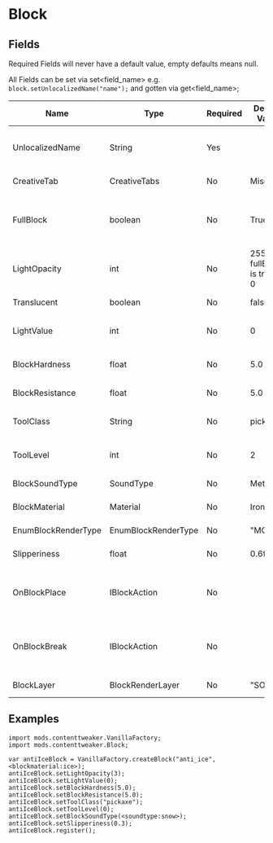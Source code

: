 # Block

## Fields 
Required Fields will never have a default value, empty defaults means null.

All Fields can be set via set<field_name> e.g. `block.setUnlocalizedName("name");` and gotten via get<field_name>;

|Name|Type|Required|Default Value|Notes|
|---|---|---|---|---|
|UnlocalizedName|String|Yes||Name, should be all lowercase|
|CreativeTab|CreativeTabs|No|Misc|See [[Resources|Resources]] for info|
|FullBlock|boolean|No|True|Can you see passed this block to those around it|
|LightOpacity|int|No|255 if fullBlock is true or 0|Does Light pass through|
|Translucent|boolean|No|false|Is see through|
|LightValue|int|No|0|Light level of block, max 15|
|BlockHardness|float|No|5.0|How long it takes to break|
|BlockResistance|float|No|5.0|Explosion resistance|
|ToolClass|String|No|pickaxe|Tool required to Break Block|
|ToolLevel|int|No|2|Tool Level required to Break Block
|BlockSoundType|SoundType|No|Metal|See [[Resources|Resources]] for info|
|BlockMaterial|Material|No|Iron|See [[Resources|Resources]] for info|
|EnumBlockRenderType|EnumBlockRenderType|No|"MODEL"|See [[Models|Models]] for info|
|Slipperiness|float|No|0.6f|Ice blocks are 0.98f|
|OnBlockPlace|IBlockAction|No||Called when Block is placed. See [[Functions|Functions]] for more info|
|OnBlockBreak|IBlockAction|No||Called when Block is broken. See [[Functions|Functions]] for more info|
|BlockLayer|BlockRenderLayer|No|"SOLID"|See [[Models|Models]] for info|

## Examples
```
import mods.contenttweaker.VanillaFactory;
import mods.contenttweaker.Block;

var antiIceBlock = VanillaFactory.createBlock("anti_ice", <blockmaterial:ice>);
antiIceBlock.setLightOpacity(3);
antiIceBlock.setLightValue(0);
antiIceBlock.setBlockHardness(5.0);
antiIceBlock.setBlockResistance(5.0);
antiIceBlock.setToolClass("pickaxe");
antiIceBlock.setToolLevel(0);
antiIceBlock.setBlockSoundType(<soundtype:snow>);
antiIceBlock.setSlipperiness(0.3);
antiIceBlock.register();
```